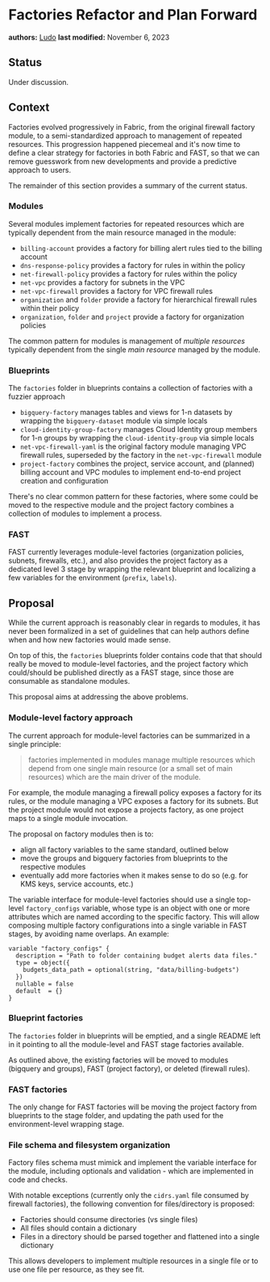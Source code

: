 # Factories Refactor and Plan Forward

**authors:** [Ludo](https://github.com/ludoo)
**last modified:** November 6, 2023

## Status

Under discussion.

## Context

Factories evolved progressively in Fabric, from the original firewall factory module, to a semi-standardized approach to management of repeated resources. This progression happened piecemeal and it's now time to define a clear strategy for factories in both Fabric and FAST, so that we can remove guesswork from new developments and provide a predictive approach to users.

The remainder of this section provides a summary of the current status.

### Modules

Several modules implement factories for repeated resources which are typically dependent from the main resource managed in the module:

- `billing-account` provides a factory for billing alert rules tied to the billing account
- `dns-response-policy` provides a factory for rules in within the policy
- `net-firewall-policy` provides a factory for rules within the policy
- `net-vpc` provides a factory for subnets in the VPC
- `net-vpc-firewall` provides a factory for VPC firewall rules
- `organization` and `folder` provide a factory for hierarchical firewall rules within their policy
- `organization`, `folder` and `project` provide a factory for organization policies

The common pattern for modules is management of *multiple resources* typically dependent from the single *main resource* managed by the module.

### Blueprints

The `factories` folder in blueprints contains a collection of factories with a fuzzier approach

- `bigquery-factory` manages tables and views for 1-n datasets by wrapping the `bigquery-dataset` module via simple locals
- `cloud-identity-group-factory` manages Cloud Identity group members for 1-n groups by wrapping the `cloud-identity-group` via simple locals
- `net-vpc-firewall-yaml` is the original factory module managing VPC firewall rules, superseded by the factory in the `net-vpc-firewall` module
- `project-factory` combines the project, service account, and (planned) billing account and VPC modules to implement end-to-end project creation and configuration

There's no clear common pattern for these factories, where some could be moved to the respective module and the project factory combines a collection of modules to implement a process.

### FAST

FAST currently leverages module-level factories (organization policies, subnets, firewalls, etc.), and also provides the project factory as a dedicated level 3 stage by wrapping the relevant blueprint and localizing a few variables for the environment (`prefix`, `labels`).

## Proposal

While the current approach is reasonably clear in regards to modules, it has never been formalized in a set of guidelines that can help authors define when and how new factories would made sense.

On top of this, the `factories` blueprints folder contains code that that should really be moved to module-level factories, and the project factory which could/should be published directly as a FAST stage, since those are consumable as standalone modules.

This proposal aims at addressing the above problems.

### Module-level factory approach

The current approach for module-level factories can be summarized in a single principle:

> factories implemented in modules manage multiple resources which depend from one single main resource (or a small set of main resources) which are the main driver of the module.

For example, the module managing a firewall policy exposes a factory for its rules, or the module managing a VPC exposes a factory for its subnets. But the project module would not expose a projects factory, as one project maps to a single module invocation.

The proposal on factory modules then is to:

- align all factory variables to the same standard, outlined below
- move the groups and bigquery factories from blueprints to the respective modules
- eventually add more factories when it makes sense to do so (e.g. for KMS keys, service accounts, etc.)

The variable interface for module-level factories should use a single top-level `factory_configs` variable, whose type is an object with one or more attributes which are named according to the specific factory. This will allow composing multiple factory configurations into a single variable in FAST stages, by avoiding name overlaps. An example:

```hcl
variable "factory_configs" {
  description = "Path to folder containing budget alerts data files."
  type = object({
    budgets_data_path = optional(string, "data/billing-budgets")
  })
  nullable = false
  default  = {}
}
```

### Blueprint factories

The `factories` folder in blueprints will be emptied, and a single README left in it pointing to all the module-level and FAST stage factories available.

As outlined above, the existing factories will be moved to modules (bigquery and groups), FAST (project factory), or deleted (firewall rules).

### FAST factories

The only change for FAST factories will be moving the project factory from blueprints to the stage folder, and updating the path used for the environment-level wrapping stage.

### File schema and filesystem organization

Factory files schema must mimick and implement the variable interface for the module, including optionals and validation - which are implemented in code and checks.

With notable exceptions (currently only the `cidrs.yaml` file consumed by firewall factories), the following convention for files/directory is proposed:

- Factories should consume directories (vs single files)
- All files should contain a dictionary
- Files in a directory should be parsed together and flattened into a single dictionary

This allows developers to implement multiple resources in a single file or to use one file per resource, as they see fit.

